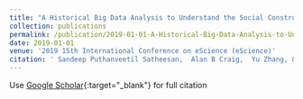 ```yaml
---
title: "A Historical Big Data Analysis to Understand the Social Construction of Juvenile Delinquency in the United States"
collection: publications
permalink: /publication/2019-01-01-A-Historical-Big-Data-Analysis-to-Understand-the-Social-Construction-of-Juvenile-Delinquency-in-the-United-States
date: 2019-01-01
venue: '2019 15th International Conference on eScience (eScience)'
citation: ' Sandeep Puthanveetil Satheesan,  Alan B Craig,  Yu Zhang, &quot;A Historical Big Data Analysis to Understand the Social Construction of Juvenile Delinquency in the United States.&quot; 2019 15th International Conference on eScience (eScience), 2019.'
---
```

Use [Google Scholar](https://scholar.google.com/scholar?q=A+Historical+Big+Data+Analysis+to+Understand+the+Social+Construction+of+Juvenile+Delinquency+in+the+United+States){:target="_blank"} for full citation